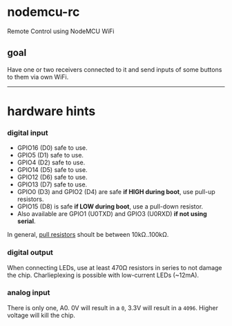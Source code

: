 # nodemcu-rc
Remote Control using NodeMCU WiFi

## goal
Have one or two receivers connected to it and send inputs of some buttons to them via own WiFi.

---
# hardware hints

### digital input

- GPIO16 (D0) safe to use.
- GPIO5 (D1) safe to use.
- GPIO4 (D2) safe to use.
- GPIO14 (D5) safe to use.
- GPIO12 (D6) safe to use.
- GPIO13 (D7) safe to use.
- GPIO0 (D3) and GPIO2 (D4) are safe **if HIGH during boot**, use pull-up resistors.
- GPIO15 (D8) is safe **if LOW during boot**, use a pull-down resistor.
- Also available are GPIO1 (U0TXD) and GPIO3 (U0RXD) **if not using serial**.

In general, [pull resistors](https://en.wikipedia.org/wiki/Pull-up_resistor) shoult be between 10kΩ..100kΩ.

### digital output

When connecting LEDs, use at least 470Ω resistors in series to not damage the chip.
Charlieplexing is possible with low-current LEDs (~12mA).

### analog input

There is only one, A0.
0V will result in a `0`, 3.3V will result in a `4096`. Higher voltage will kill the chip.
